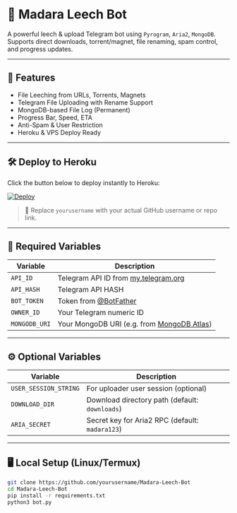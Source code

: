 # 🚀 Madara Leech Bot

A powerful leech & upload Telegram bot using `Pyrogram`, `Aria2`, `MongoDB`. Supports direct downloads, torrent/magnet, file renaming, spam control, and progress updates.

---

## 🧠 Features

- File Leeching from URLs, Torrents, Magnets  
- Telegram File Uploading with Rename Support  
- MongoDB-based File Log (Permanent)  
- Progress Bar, Speed, ETA  
- Anti-Spam & User Restriction  
- Heroku & VPS Deploy Ready

---

## 🛠 Deploy to Heroku

Click the button below to deploy instantly to Heroku:

[![Deploy](https://www.herokucdn.com/deploy/button.svg)](https://heroku.com/deploy?template=https://github.com/cookies2002/group)

> 🔄 Replace `yourusername` with your actual GitHub username or repo link.

---

## 🔧 Required Variables

| Variable      | Description |
|---------------|-------------|
| `API_ID`      | Telegram API ID from [my.telegram.org](https://my.telegram.org) |
| `API_HASH`    | Telegram API HASH |
| `BOT_TOKEN`   | Token from [@BotFather](https://t.me/BotFather) |
| `OWNER_ID`    | Your Telegram numeric ID |
| `MONGODB_URI` | Your MongoDB URI (e.g. from [MongoDB Atlas](https://www.mongodb.com/cloud/atlas)) |

---

## ⚙️ Optional Variables

| Variable        | Description |
|-----------------|-------------|
| `USER_SESSION_STRING` | For uploader user session (optional) |
| `DOWNLOAD_DIR`  | Download directory path (default: `downloads`) |
| `ARIA_SECRET`   | Secret key for Aria2 RPC (default: `madara123`) |

---

## 🖥 Local Setup (Linux/Termux)

```bash
git clone https://github.com/yourusername/Madara-Leech-Bot
cd Madara-Leech-Bot
pip install -r requirements.txt
python3 bot.py
